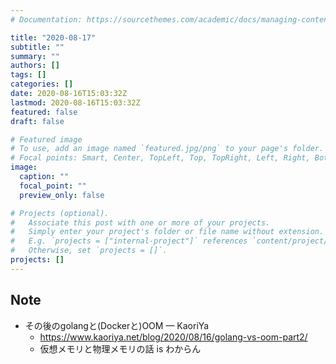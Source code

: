 ```yaml
---
# Documentation: https://sourcethemes.com/academic/docs/managing-content/

title: "2020-08-17"
subtitle: ""
summary: ""
authors: []
tags: []
categories: []
date: 2020-08-16T15:03:32Z
lastmod: 2020-08-16T15:03:32Z
featured: false
draft: false

# Featured image
# To use, add an image named `featured.jpg/png` to your page's folder.
# Focal points: Smart, Center, TopLeft, Top, TopRight, Left, Right, BottomLeft, Bottom, BottomRight.
image:
  caption: ""
  focal_point: ""
  preview_only: false

# Projects (optional).
#   Associate this post with one or more of your projects.
#   Simply enter your project's folder or file name without extension.
#   E.g. `projects = ["internal-project"]` references `content/project/deep-learning/index.md`.
#   Otherwise, set `projects = []`.
projects: []
---
```


## Note

* その後のgolangと(Dockerと)OOM — KaoriYa
  * https://www.kaoriya.net/blog/2020/08/16/golang-vs-oom-part2/
  * 仮想メモリと物理メモリの話 is わからん
